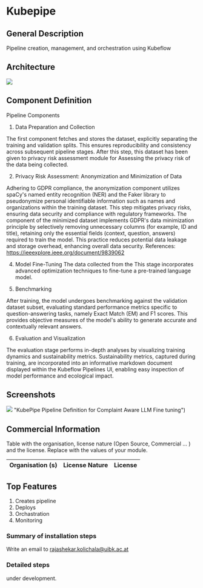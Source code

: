 # Kubepipe

## **General Description**
Pipeline creation, management, and orchestration using Kubeflow


## **Architecture**

![](https://github.com/DATAPACT/Kubepipe/blob/main/architecture.png)
## **Component Definition**
Pipeline Components

1. Data Preparation and Collection

The first component fetches and stores the dataset, explicitly separating the training and validation splits. This ensures reproducibility and consistency across subsequent pipeline stages. After this step, this dataset has been given to privacy risk assessment module for 
Assessing the privacy risk of the data being collected. 


2. Privacy Risk Assessment: Anonymization and Minimization of Data


Adhering to GDPR compliance, the anonymization component utilizes spaCy's named entity recognition (NER) and the Faker library to pseudonymize personal identifiable information such as names and organizations within the training dataset. This step mitigates privacy risks, ensuring data security and compliance with regulatory frameworks. The component of the minimized dataset implements GDPR's data minimization principle by selectively removing unnecessary columns (for example, ID and title), retaining only the essential fields (context, question, answers) required to train the model. This practice reduces potential data leakage and storage overhead, enhancing overall data security.
References: https://ieeexplore.ieee.org/document/9839062

4. Model Fine-Tuning
The data collected from the 
This stage incorporates advanced optimization techniques to fine-tune a pre-trained language model. 


5. Benchmarking

After training, the model undergoes benchmarking against the validation dataset subset, evaluating standard performance metrics specific to question-answering tasks, namely Exact Match (EM) and F1 scores. This provides objective measures of the model's ability to generate accurate and contextually relevant answers.

6. Evaluation and Visualization

The evaluation stage performs in-depth analyses by visualizing training dynamics and sustainability metrics. Sustainability metrics, captured during training, are incorporated into an informative markdown document displayed within the Kubeflow Pipelines UI, enabling easy inspection of model performance and ecological impact.

## **Screenshots**
![](https://github.com/DATAPACT/Kubepipe/blob/main/Kubeflow_pipeline.png) "KubePipe Pipeline Definition for Complaint Aware LLM Fine tuning")


## **Commercial Information**

Table with the organisation, license nature (Open Source, Commercial ... ) and the license. Replace with the values of your module.

| Organisation (s) | License Nature | License |
| ---------------  | -------------- | ------- |

## **Top Features**
1. Creates pipeline
2. Deploys
3. Orchastration
4. Monitoring 



### Summary of installation steps
 Write an email to rajashekar.kolichala@uibk.ac.at

### Detailed steps

 under development.



